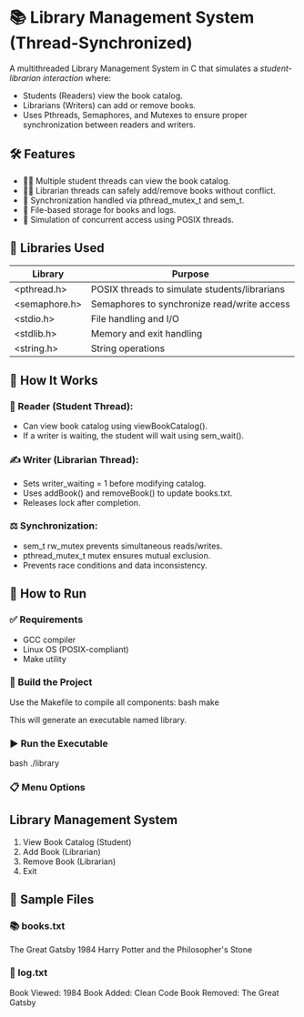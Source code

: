 # 📚 Library Management System (Thread-Synchronized)
A multithreaded Library Management System in C that simulates a *student-librarian interaction* where:
* Students (Readers) view the book catalog.
* Librarians (Writers) can add or remove books.
* Uses Pthreads, Semaphores, and Mutexes to ensure proper synchronization between readers and writers.
  
## 🛠 Features
* 👨‍🏫 Multiple student threads can view the book catalog.
* 👩‍🏫 Librarian threads can safely add/remove books without conflict.
* 🔐 Synchronization handled via pthread_mutex_t and sem_t.
* 📄 File-based storage for books and logs.
* 🤵 Simulation of concurrent access using POSIX threads.

## 🧰 Libraries Used
| Library         | Purpose                                       |
| --------------- | --------------------------------------------- |
| <pthread.h>   | POSIX threads to simulate students/librarians |
| <semaphore.h> | Semaphores to synchronize read/write access   |
| <stdio.h>     | File handling and I/O                         |
| <stdlib.h>    | Memory and exit handling                      |
| <string.h>    | String operations                             |

## 👥 How It Works

### 📖 Reader (Student Thread):
* Can view book catalog using viewBookCatalog().
* If a writer is waiting, the student will wait using sem_wait().

### ✍ Writer (Librarian Thread):
* Sets writer_waiting = 1 before modifying catalog.
* Uses addBook() and removeBook() to update books.txt.
* Releases lock after completion.

### ⚖ Synchronization:
* sem_t rw_mutex prevents simultaneous reads/writes.
* pthread_mutex_t mutex ensures mutual exclusion.
* Prevents race conditions and data inconsistency.
  
## 🚀 How to Run

### ✅ Requirements
* GCC compiler
* Linux OS (POSIX-compliant)
* Make utility

### 🔧 Build the Project

Use the Makefile to compile all components:
bash
make


This will generate an executable named library.

### ▶ Run the Executable
bash
./library


### 📋 Menu Options

Library Management System
--------------------------
1. View Book Catalog (Student)
2. Add Book (Librarian)
3. Remove Book (Librarian)
4. Exit

## 📝 Sample Files

### 📚 books.txt
The Great Gatsby
1984
Harry Potter and the Philosopher's Stone


### 📒 log.txt
Book Viewed: 1984
Book Added: Clean Code
Book Removed: The Great Gatsby

